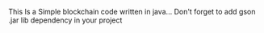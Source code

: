 This Is a Simple blockchain code written in java...
Don't forget to add gson .jar lib dependency in your project
